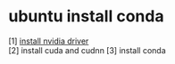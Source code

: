 # ubuntu install conda
[1] [install nvidia driver](https://www.jianshu.com/p/484a8f006ab1)  
[2] install cuda and cudnn
[3] install conda
